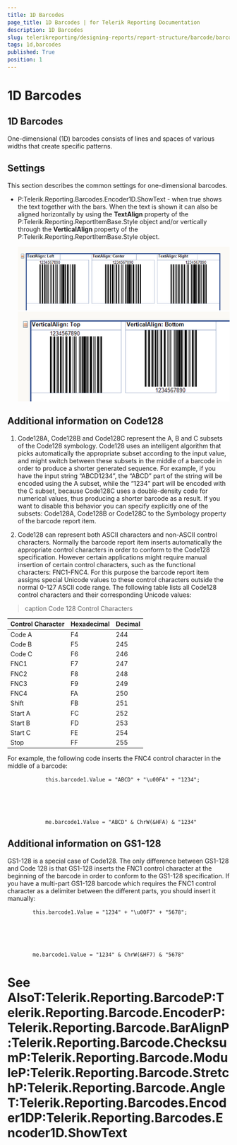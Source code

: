 ```yaml
---
title: 1D Barcodes
page_title: 1D Barcodes | for Telerik Reporting Documentation
description: 1D Barcodes
slug: telerikreporting/designing-reports/report-structure/barcode/barcode-types/1d-barcodes
tags: 1d,barcodes
published: True
position: 1
---
```


# 1D Barcodes



## 1D Barcodes

One-dimensional (1D) barcodes consists of lines and spaces of various widths that create specific patterns.
        

## Settings

This section describes the common settings for one-dimensional barcodes.
        

* P:Telerik.Reporting.Barcodes.Encoder1D.ShowText - when true shows the text together with the bars.
            When the text is shown it can also be aligned horizontally by using the __TextAlign__ property of the
              P:Telerik.Reporting.ReportItemBase.Style object and/or
              vertically through the __VerticalAlign__ property of the
              P:Telerik.Reporting.ReportItemBase.Style object.
              
  ![barcode-textalign-property](images/Barcodes/barcode-textalign-property.png)  
  ![barcode-verticalalign-property](images/Barcodes/barcode-verticalalign-property.png)

## Additional information on Code128

1. Code128A, Code128B and Code128C represent the A, B and C subsets of the Code128 symbology. Code128 uses an intelligent algorithm that
              picks automatically the appropriate subset according to the input value, and might switch between these subsets in the middle of a barcode
              in order to produce a shorter generated sequence. For example, if you have the input string “ABCD1234”, the “ABCD” part of the string will
              be encoded using the A subset, while the “1234” part will be encoded with the C subset, because Code128C uses a double-density code for
              numerical values, thus producing a shorter barcode as a result. If you want to disable this behavior you can specify explicitly one of
              the subsets: Code128A, Code128B or Code128C to the Symbology property of the barcode report item.
            

1. Code128 can represent both ASCII characters and non-ASCII control characters. Normally the barcode report item inserts automatically
              the appropriate control characters in order to conform to the Code128 specification. However certain applications might require manual
              insertion of certain control characters, such as the functional characters: FNC1-FNC4. For this purpose the barcode report item assigns
              special Unicode values to these control characters outside the normal 0-127 ASCII code range. The following table lists all Code128 control
              characters and their corresponding Unicode values:
            


>caption Code 128 Control Characters

| Control Character | Hexadecimal | Decimal |
| ------ | ------ | ------ |
|Code A|F4|244|
|Code B|F5|245|
|Code C|F6|246|
|FNC1|F7|247|
|FNC2|F8|248|
|FNC3|F9|249|
|FNC4|FA|250|
|Shift|FB|251|
|Start A|FC|252|
|Start B|FD|253|
|Start C|FE|254|
|Stop|FF|255|






For example, the following code inserts the FNC4 control character in the middle of a barcode:

	
				this.barcode1.Value = "ABCD" + "\u00FA" + "1234";
				



	
				me.barcode1.Value = "ABCD" & ChrW(&HFA) & "1234"
				



## Additional information on GS1-128

GS1-128 is a special case of Code128. The only difference between GS1-128 and
          Code 128 is that GS1-128 inserts the FNC1 control character at the beginning of the
          barcode in order to conform to the GS1-128 specification. If you have a multi-part
          GS1-128 barcode which requires the FNC1 control character as a delimiter between
          the different parts, you should insert it manually:
        

	
			this.barcode1.Value = "1234" + "\u00F7" + "5678";
			



	
			me.barcode1.Value = "1234" & ChrW(&HF7) & "5678"
			



# See AlsoT:Telerik.Reporting.BarcodeP:Telerik.Reporting.Barcode.EncoderP:Telerik.Reporting.Barcode.BarAlignP:Telerik.Reporting.Barcode.ChecksumP:Telerik.Reporting.Barcode.ModuleP:Telerik.Reporting.Barcode.StretchP:Telerik.Reporting.Barcode.AngleT:Telerik.Reporting.Barcodes.Encoder1DP:Telerik.Reporting.Barcodes.Encoder1D.ShowText
